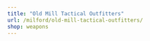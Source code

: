 ```yaml
---
title: "Old Mill Tactical Outfitters"
url: /milford/old-mill-tactical-outfitters/
shop: weapons
---
```

